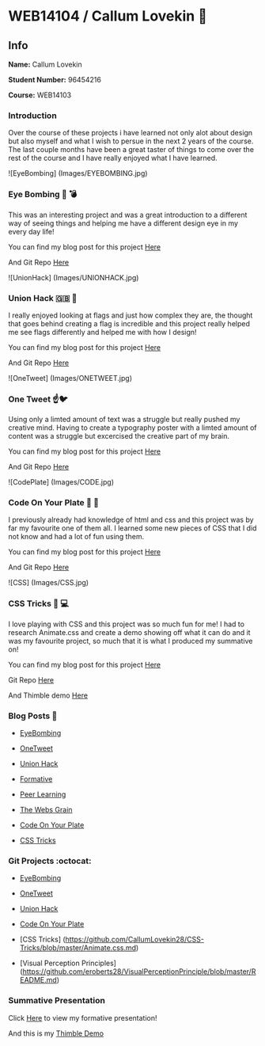 # WEB14104 / Callum Lovekin :boy:

## Info

**Name:** Callum Lovekin

**Student Number:** 96454216

**Course:** WEB14103

### Introduction

Over the course of these projects i have learned not only alot about design but also myself and what I wish to persue in the next 2 years of the course. The last couple months have been a great taster of things to come over the rest of the course and I have really enjoyed what I have learned.

![EyeBombing] (Images/EYEBOMBING.jpg)
### Eye Bombing :eyes: :bomb:

This was an interesting project and was a great introduction to a different way of seeing things and helping me have a different design eye in my every day life!

You can find my blog post for this project [Here](http://fourthfloor.raveweb.net/clovekin/2016/10/03/eye-bombing/)

And Git Repo [Here](https://github.com/OculusBomb/EyeBombing)

![UnionHack] (Images/UNIONHACK.jpg)
### Union Hack :gb: :crossed_flags:

I really enjoyed looking at flags and just how complex they are, the thought that goes behind creating a flag is incredible and this project really helped me see flags differently and helped me with how I design!

You can find my blog post for this project [Here](http://fourthfloor.raveweb.net/clovekin/2016/10/23/union-hack/)

And Git Repo [Here](https://github.com/Flagsrave/FlagsIdeas/blob/master/Callum.md)


![OneTweet] (Images/ONETWEET.jpg)
### One Tweet :point_up::bird:

Using only a limted amount of text was a struggle but really pushed my creative mind. Having to create a typography poster with a limted amount of content was a struggle but excercised the creative part of my brain.

You can find my blog post for this project [Here](http://fourthfloor.raveweb.net/clovekin/2016/10/23/union-hack/)

And Git Repo [Here](https://github.com/CallumLovekin28/OneTweet)

![CodePlate] (Images/CODE.jpg)
### Code On Your Plate :fork_and_knife: :page_facing_up:

I previously already had knowledge of html and css and this project was by far my favourite one of them all. I learned some new pieces of CSS that I did not know and had a lot of fun using them.

You can find my blog post for this project [Here](http://fourthfloor.raveweb.net/clovekin/)

And Git Repo [Here](https://github.com/CallumLovekin28/Code-On-Your-Plate)

![CSS] (Images/CSS.jpg)
### CSS Tricks :page_facing_up: :computer:

I love playing with CSS and this project was so much fun for me! I had to research Animate.css and create a demo showing off what it can do and it was my favourite project, so much that it is what I produced my summative on!

You can find my blog post for this project [Here](http://fourthfloor.raveweb.net/clovekin/2016/11/29/css-tricks/)

Git Repo [Here](https://github.com/CallumLovekin28/CSS-Tricks/blob/master/Animate.css.md)

And Thimble demo [Here](https://thimbleprojects.org/callumlovekin/141339/)




### Blog Posts :thought_balloon:

- [EyeBombing](http://fourthfloor.raveweb.net/clovekin/2016/10/03/eye-bombing/)

- [OneTweet](http://fourthfloor.raveweb.net/clovekin/2016/10/20/onetweet/)

- [Union Hack](http://fourthfloor.raveweb.net/clovekin/2016/10/20/onetweet/)

- [Formative](http://fourthfloor.raveweb.net/clovekin/2016/10/31/formative-assesment/)

- [Peer Learning](http://fourthfloor.raveweb.net/clovekin/2016/11/22/peer-learning/)

- [The Webs Grain](http://fourthfloor.raveweb.net/clovekin/2016/11/22/the-webs-grain/)

- [Code On Your Plate](http://fourthfloor.raveweb.net/clovekin/2016/11/27/code-on-your-plate/)

- [CSS Tricks](http://fourthfloor.raveweb.net/clovekin/2016/11/29/css-tricks/)

### Git Projects :octocat:

- [EyeBombing](https://github.com/OculusBomb/EyeBombing)

- [OneTweet](https://github.com/CallumLovekin28/OneTweet)

- [Union Hack](https://github.com/Flagsrave/FlagsIdeas/blob/master/Callum.md)

- [Code On Your Plate](https://github.com/CallumLovekin28/Code-On-Your-Plate)

- [CSS Tricks] (https://github.com/CallumLovekin28/CSS-Tricks/blob/master/Animate.css.md)

- [Visual Perception Principles] (https://github.com/eroberts28/VisualPerceptionPrinciple/blob/master/README.md)

### Summative Presentation

Click [Here](https://drive.google.com/a/students.rave.ac.uk/file/d/0Bxz8JLU6zi9EdVJSeDBzbU0zWFU/view?usp=sharing) to view my formative presentation!

And this is my [Thimble Demo](https://thimbleprojects.org/callumlovekin/141339/)


